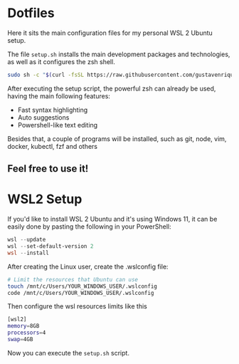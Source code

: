 # Dotfiles

Here it sits the main configuration files for my personal WSL 2 Ubuntu setup.

The file ``setup.sh`` installs the main development packages and technologies, as well as it configures the zsh shell.

```bash
sudo sh -c "$(curl -fsSL https://raw.githubusercontent.com/gustavenrique/dotfiles/main/setup.sh)"
```

After executing the setup script, the powerful zsh can already be used, having the main following features:
- Fast syntax highlighting
- Auto suggestions
- Powershell-like text editing

Besides that, a couple of programs will be installed, such as git, node, vim, docker, kubectl, fzf and others

Feel free to use it!
---

# WSL2 Setup

If you'd like to install WSL 2 Ubuntu and it's using Windows 11, it can be easily done by pasting the following in your PowerShell:

```powershell
wsl --update
wsl --set-default-version 2
wsl --install
```

After creating the Linux user, create the .wslconfig file:
```bash
# Limit the resources that Ubuntu can use
touch /mnt/c/Users/YOUR_WINDOWS_USER/.wslconfig
code /mnt/c/Users/YOUR_WINDOWS_USER/.wslconfig
```

Then configure the wsl resources limits like this
```bash
[wsl2]
memory=8GB
processors=4
swap=4GB
```

Now you can execute the ``setup.sh`` script.
